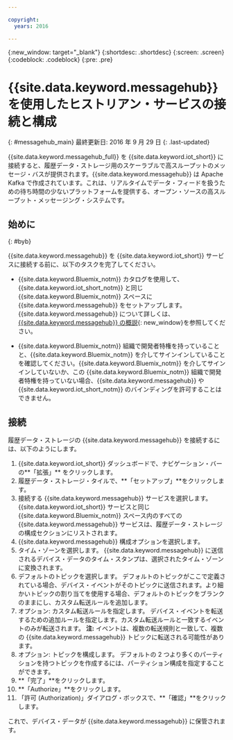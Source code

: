 ```yaml
---

copyright:
  years: 2016

---
```


{:new_window: target="\_blank"}
{:shortdesc: .shortdesc}
{:screen: .screen}
{:codeblock: .codeblock}
{:pre: .pre}

# {{site.data.keyword.messagehub}} を使用したヒストリアン・サービスの接続と構成  
{: #messagehub_main}
最終更新日: 2016 年 9 月 29 日
{: .last-updated}

{{site.data.keyword.messagehub_full}} を {{site.data.keyword.iot_short}} に接続すると、履歴データ・ストレージ用のスケーラブルで高スループットのメッセージ・バスが提供されます。{{site.data.keyword.messagehub}} は Apache Kafka で作成されています。これは、リアルタイムでデータ・フィードを扱うための待ち時間の少ないプラットフォームを提供する、オープン・ソースの高スループット・メッセージング・システムです。

## 始めに  
{: #byb}

{{site.data.keyword.messagehub}} を {{site.data.keyword.iot_short}} サービスに接続する前に、以下のタスクを完了してください。

- {{site.data.keyword.Bluemix_notm}} カタログを使用して、{{site.data.keyword.iot_short_notm}} と同じ {{site.data.keyword.Bluemix_notm}} スペースに {{site.data.keyword.messagehub}} をセットアップします。{{site.data.keyword.messagehub}} について詳しくは、[{{site.data.keyword.messagehub}} の概説](https://console.{DomainName}/docs/services/MessageHub/index.html){: new_window}を参照してください。

- {{site.data.keyword.Bluemix_notm}} 組織で開発者特権を持っていることと、{{site.data.keyword.Bluemix_notm}} を介してサインインしていることを確認してください。{{site.data.keyword.Bluemix_notm}} を介してサインインしていないか、この {{site.data.keyword.Bluemix_notm}} 組織で開発者特権を持っていない場合、{{site.data.keyword.messagehub}} や {{site.data.keyword.iot_short_notm}} のバインディングを許可することはできません。

## 接続

履歴データ・ストレージの {{site.data.keyword.messagehub}} を接続するには、以下のようにします。

1. {{site.data.keyword.iot_short}} ダッシュボードで、ナビゲーション・バーの**「拡張」** をクリックします。
2. 履歴データ・ストレージ・タイルで、**「セットアップ」**をクリックします。
4. 接続する {{site.data.keyword.messagehub}} サービスを選択します。
{{site.data.keyword.iot_short}} サービスと同じ {{site.data.keyword.Bluemix_notm}} スペース内のすべての {{site.data.keyword.messagehub}} サービスは、履歴データ・ストレージの構成セクションにリストされます。
5. {{site.data.keyword.messagehub}} 構成オプションを選択します。
 1. タイム・ゾーンを選択します。
 {{site.data.keyword.messagehub}} に送信されるデバイス・データのタイム・スタンプは、選択されたタイム・ゾーンに変換されます。
 2. デフォルトのトピックを選択します。
 デフォルトのトピックがここで定義されている場合、デバイス・イベントがそのトピックに送信されます。より細かいトピックの割り当てを使用する場合、デフォルトのトピックをブランクのままにし、カスタム転送ルールを追加します。
 3. オプション: カスタム転送ルールを指定します。
 デバイス・イベントを転送するための追加ルールを指定します。カスタム転送ルールと一致するイベントのみが転送されます。
 **注:** イベントは、複数の転送規則と一致して、複数の {{site.data.keyword.messagehub}} トピックに転送される可能性があります。
 4. オプション: トピックを構成します。
 デフォルトの 2 つより多くのパーティションを持つトピックを作成するには、パーティション構成を指定することができます。
 5. **「完了」**をクリックします。
5. **「Authorize」**をクリックします。
6. 「許可 (Authorization)」ダイアログ・ボックスで、**「確認」**をクリックします。

これで、デバイス・データが {{site.data.keyword.messagehub}} に保管されます。

